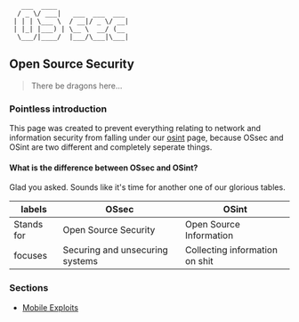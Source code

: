 ``` text
   ___  ____
  / _ \/ ___|   ___  ___  ___
 | | | \___ \  / __|/ _ \/ __|
 | |_| |___) | \__ \  __/ (__
  \___/|____/  |___/\___|\___|

```

Open Source Security
--------------------

> There be dragons here...

### Pointless introduction

This page was created to prevent everything relating to network and information security from falling under
our [osint](osint) page, because OSsec and OSint are two different and completely seperate things. 

#### What is the difference between OSsec and OSint?

Glad you asked. Sounds like it's time for another one of our glorious tables. 

| labels     | OSsec                           | OSint                          |
| ------     | -----                           | -----                          |
| Stands for | Open Source Security            | Open Source Information        |
| focuses    | Securing and unsecuring systems | Collecting information on shit |

### Sections

* [Mobile Exploits](mobile_exploit)
